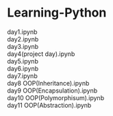 # Learning-Python
day1.ipynb <br>
day2.ipynb <br>
day3.ipynb <br>
day4(project day).ipynb <br>
day5.ipynb <br>
day6.ipynb <br>
day7.ipynb <br>
day8 OOP(Inheritance).ipynb <br>
day9 OOP(Encapsulation).ipynb <br>
day10 OOP(Polymorphisum).ipynb <br>
day11 OOP(Abstraction).ipynb <br>
